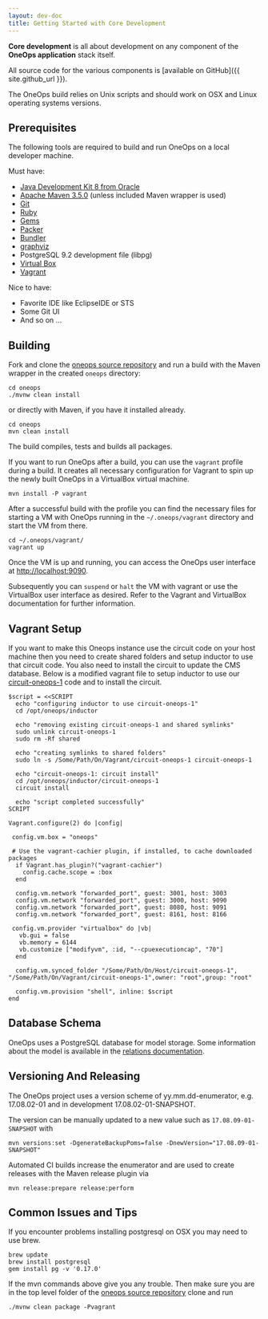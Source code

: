 ```yaml
---
layout: dev-doc
title: Getting Started with Core Development
---
```


__Core development__ is all about development on any component of the 
__OneOps application__ stack itself.

All source code for the various components is [available on GitHub]({{ site.github_url }}).

The OneOps build relies on Unix scripts and should work on OSX and Linux operating systems versions.

## Prerequisites

The following tools are required to build and run OneOps on a local developer machine.

Must have:

- [Java Development Kit 8 from Oracle](http://www.oracle.com/technetwork/java/javase/downloads/index.html)
- [Apache Maven 3.5.0](http://maven.apache.org) (unless included Maven wrapper is used)
- [Git](https://git-scm.com/downloads)
- [Ruby](https://www.ruby-lang.org/en/downloads/)
- [Gems](https://rubygems.org/pages/download)
- [Packer](https://packer.io)
- [Bundler](http://bundler.io/)
- [graphviz](http://www.graphviz.org/)
- PostgreSQL 9.2 development file (libpg)
- [Virtual Box](https://www.virtualbox.org/)
- [Vagrant](https://www.vagrantup.com/)

Nice to have:

- Favorite IDE like EclipseIDE or STS
- Some Git UI
- And so on ...

## Building

Fork and clone the [oneops source repository](https://github.com/oneops/oneops)
and run a build with the Maven wrapper  in the created `oneops` directory:

```shell
cd oneops
./mvnw clean install
````

or directly with Maven, if you have it installed already.

```shell
cd oneops
mvn clean install
```

The build compiles, tests and builds all packages. 

If you want to run OneOps after a build, you can use the `vagrant` profile
during a build. It creates all necessary configuration for Vagrant to spin up
the newly built OneOps in a VirtualBox virtual machine.

```shell
mvn install -P vagrant
```

After a successful build with the profile you can find the necessary files for 
starting a VM with OneOps running in the `~/.oneops/vagrant` directory and start
the VM from there.

```shell
cd ~/.oneops/vagrant/
vagrant up
```

Once the VM is up and running, you can access the OneOps user interface at 
[http://localhost:9090](http://localhost:9090).

Subsequently you can `suspend` or `halt` the VM with vagrant or use the
VirtualBox user interface as desired. Refer to the Vagrant and VirtualBox
documentation for further information.

## Vagrant Setup

If you want to make this Oneops instance use the circuit code on your host 
machine then you need to create shared folders and setup inductor to use that 
circuit code. You also need to install the circuit to update the CMS database.
Below is a modified vagrant file to setup inductor to use our 
[circuit-oneops-1](https://github.com/oneops/circuit-oneops-1) code and to install 
the circuit. 

```
$script = <<SCRIPT
  echo "configuring inductor to use circuit-oneops-1"
  cd /opt/oneops/inductor

  echo "removing existing circuit-oneops-1 and shared symlinks"
  sudo unlink circuit-oneops-1
  sudo rm -Rf shared

  echo "creating symlinks to shared folders"
  sudo ln -s /Some/Path/On/Vagrant/circuit-oneops-1 circuit-oneops-1

  echo "circuit-oneops-1: circuit install"
  cd /opt/oneops/inductor/circuit-oneops-1
  circuit install

  echo "script completed successfully"
SCRIPT

Vagrant.configure(2) do |config|

 config.vm.box = "oneops"

 # Use the vagrant-cachier plugin, if installed, to cache downloaded packages
  if Vagrant.has_plugin?("vagrant-cachier")
    config.cache.scope = :box
  end

  config.vm.network "forwarded_port", guest: 3001, host: 3003
  config.vm.network "forwarded_port", guest: 3000, host: 9090
  config.vm.network "forwarded_port", guest: 8080, host: 9091
  config.vm.network "forwarded_port", guest: 8161, host: 8166

 config.vm.provider "virtualbox" do |vb|
   vb.gui = false
   vb.memory = 6144
   vb.customize ["modifyvm", :id, "--cpuexecutioncap", "70"]
  end

  config.vm.synced_folder "/Some/Path/On/Host/circuit-oneops-1", "/Some/Path/On/Vagrant/circuit-oneops-1",owner: "root",group: "root"

  config.vm.provision "shell", inline: $script
end
```

## Database Schema

OneOps uses a PostgreSQL database for model storage. Some information about the
model is available in the [relations documentation](./relations.html).

## Versioning And Releasing

The OneOps project uses a version scheme of yy.mm.dd-enumerator, e.g. 
17.08.02-01 and in development 17.08.02-01-SNAPSHOT.

The version can be manually updated to a new value such as 
`17.08.09-01-SNAPSHOT` with

```
mvn versions:set -DgenerateBackupPoms=false -DnewVersion="17.08.09-01-SNAPSHOT"
```

Automated CI builds increase the enumerator and are used to create releases with
the Maven release plugin via

```
mvn release:prepare release:perform
```
## Common Issues and Tips

If you encounter problems installing postgresql on OSX you may need to use brew. 

```
brew update
brew install postgresql
gem install pg -v '0.17.0'
```

If the mvn commands above give you any trouble. Then make sure you are in the top 
level folder of the [oneops source repository](https://github.com/oneops/oneops) clone 
and run

```
./mvnw clean package -Pvagrant
```

